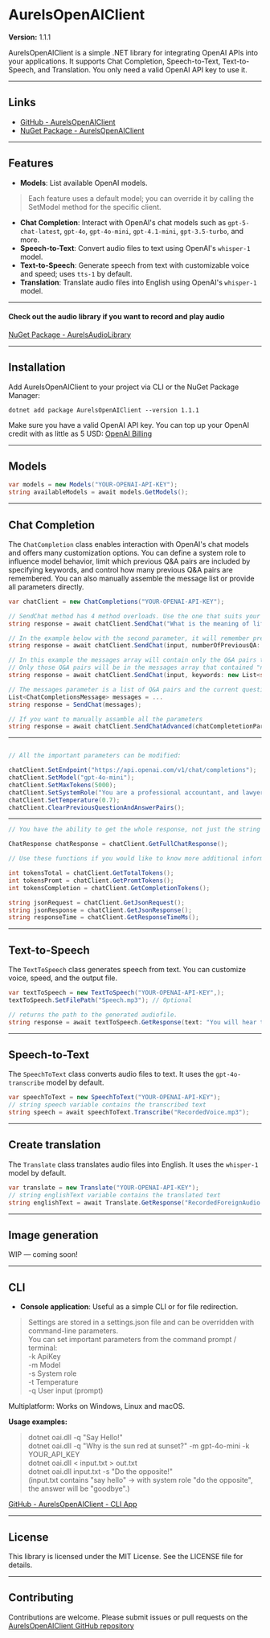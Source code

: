 ﻿# AurelsOpenAIClient

**Version:** 1.1.1

AurelsOpenAIClient is a simple .NET library for integrating OpenAI APIs into your applications. It supports Chat Completion, Speech-to-Text, Text-to-Speech, and Translation. You only need a valid OpenAI API key to use it.

---
## Links
- [GitHub - AurelsOpenAIClient](https://github.com/aurel192/AurelsOpenAIClient)
- [NuGet Package - AurelsOpenAIClient](https://www.nuget.org/packages/AurelsOpenAIClient)
---

## Features
- **Models**: List available OpenAI models.  
> Each feature uses a default model; you can override it by calling the SetModel method for the specific client.

- **Chat Completion**: Interact with OpenAI's chat models such as `gpt-5-chat-latest`, `gpt-4o`, `gpt-4o-mini`, `gpt-4.1-mini`, `gpt-3.5-turbo`, and more.
- **Speech-to-Text**: Convert audio files to text using OpenAI's `whisper-1` model.
- **Text-to-Speech**: Generate speech from text with customizable voice and speed; uses `tts-1` by default.
- **Translation**: Translate audio files into English using OpenAI's `whisper-1` model.

---

#### Check out the audio library if you want to record and play audio

[NuGet Package - AurelsAudioLibrary](https://www.nuget.org/packages/AurelsAudioLibrary)

---

## Installation

Add AurelsOpenAIClient to your project via CLI or the NuGet Package Manager:

```
dotnet add package AurelsOpenAIClient --version 1.1.1
```

Make sure you have a valid OpenAI API key. You can top up your OpenAI credit with as little as 5 USD:
[OpenAI Billing](https://platform.openai.com/settings/organization/billing/overview)

---
## Models
```csharp
var models = new Models("YOUR-OPENAI-API-KEY");
string availableModels = await models.GetModels();
```
---

## Chat Completion

The `ChatCompletion` class enables interaction with OpenAI's chat models and offers many customization options. You can define a system role to influence model behavior, limit which previous Q&A pairs are included by specifying keywords, and control how many previous Q&A pairs are remembered. You can also manually assemble the message list or provide all parameters directly.

```csharp
var chatClient = new ChatCompletions("YOUR-OPENAI-API-KEY");

// SendChat method has 4 method overloads. Use the one that suits your needs.
string response = await chatClient.SendChat("What is the meaning of life?");

// In the example below with the second parameter, it will remember previous 5 Q&As
string response = await chatClient.SendChat(input, numberOfPreviousQA: 5);

// In this example the messages array will contain only the Q&A pairs that are related to the second parameter.
// Only those Q&A pairs will be in the messages array that contained "nvidia" or "tsm". It is case insensitive.
string response = await chatClient.SendChat(input, keywords: new List<string>{"Nvidia", "TSM" } );

// The messages parameter is a list of Q&A pairs and the current question.
List<ChatCompletionsMessage> messages = ...
string response = SendChat(messages);

// If you want to manually assamble all the parameters
string response = await chatClient.SendChatAdvanced(chatCompletetionParameters: allParameters);
```

---

```csharp

// All the important parameters can be modified:

chatClient.SetEndpoint("https://api.openai.com/v1/chat/completions");
chatClient.SetModel("gpt-4o-mini");
chatClient.SetMaxTokens(5000);
chatClient.SetSystemRole("You are a professional accountant, and lawyer");
chatClient.SetTemperature(0.7);
chatClient.ClearPreviousQuestionAndAnswerPairs();
```

---

```csharp
// You have the ability to get the whole response, not just the string response

ChatResponse chatResponse = chatClient.GetFullChatResponse();

// Use these functions if you would like to know more additional information of the request and response

int tokensTotal = chatClient.GetTotalTokens();
int tokensPromt = chatClient.GetPromtTokens();
int tokensCompletion = chatClient.GetCompletionTokens();

string jsonRequest = chatClient.GetJsonRequest();
string jsonResponse = chatClient.GetJsonResponse();
string responseTime = chatClient.GetResponseTimeMs();

```

---

## Text-to-Speech

The `TextToSpeech` class generates speech from text. You can customize voice, speed, and the output file.

```csharp
var textToSpeech = new TextToSpeech("YOUR-OPENAI-API-KEY",);
textToSpeech.SetFilePath("Speech.mp3"); // Optional

// returns the path to the generated audiofile.
string response = await textToSpeech.GetResponse(text: "You will hear this sentence!");

```

---

## Speech-to-Text

The `SpeechToText` class converts audio files to text. It uses the `gpt-4o-transcribe` model by default.

```csharp
var speechToText = new SpeechToText("YOUR-OPENAI-API-KEY");
// string speech variable contains the transcribed text
string speech = await speechToText.Transcribe("RecordedVoice.mp3");
```

---

## Create translation

The `Translate` class translates audio files into English. It uses the `whisper-1` model by default.

```csharp
var translate = new Translate("YOUR-OPENAI-API-KEY");
// string englishText variable contains the translated text
string englishText = await Translate.GetResponse("RecordedForeignAudio.mp3");
```

---

## Image generation
WIP — coming soon!

---

## CLI
- **Console application**: Useful as a simple CLI or for file redirection.  
> Settings are stored in a settings.json file and can be overridden with command-line parameters.  
You can set important parameters from the command prompt / terminal:  
-k ApiKey  
-m Model  
-s System role  
-t Temperature  
-q User input (prompt)  

Multiplatform: Works on Windows, Linux and macOS.

**Usage examples:**

>dotnet oai.dll -q "Say Hello!"  
dotnet oai.dll -q "Why is the sun red at sunset?" -m gpt-4o-mini -k YOUR_API_KEY  
dotnet oai.dll < input.txt > out.txt  
dotnet oai.dll input.txt -s "Do the opposite!"   
(input.txt contains "say hello" → with system role "do the opposite", the answer will be "goodbye".)

[GitHub - AurelsOpenAIClient - CLI App](https://github.com/aurel192/AurelsOpenAIClient/tree/main/oai)

---

## License

This library is licensed under the MIT License. See the LICENSE file for details.

---

## Contributing

Contributions are welcome. Please submit issues or pull requests on the [AurelsOpenAIClient GitHub repository](https://github.com/aurel192/AurelsOpenAIClient)
